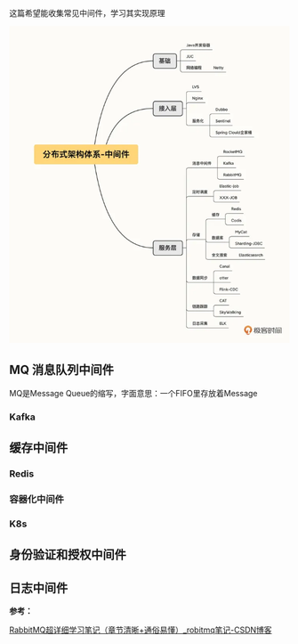 
这篇希望能收集常见中间件，学习其实现原理

![](img/middleware/20240320113250.png)

## MQ 消息队列中间件 

MQ是Message Queue的缩写，字面意思：一个FIFO里存放着Message

### Kafka


## 缓存中间件


### Redis


### 容器化中间件


### K8s


## 身份验证和授权中间件



## 日志中间件




**参考：**

[RabbitMQ超详细学习笔记（章节清晰+通俗易懂）_robitmq笔记-CSDN博客](https://blog.csdn.net/qq_45173404/article/details/121687489)
